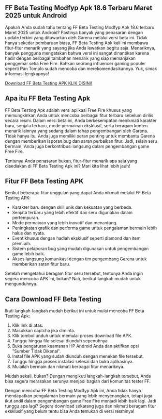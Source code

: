## FF Beta Testing Modfyp Apk 18.6 Terbaru Maret 2025 untuk Android

Apakah Anda sudah tahu tentang FF Beta Testing Modfyp Apk 18.6 terbaru Maret 2025 untuk Android? Pastinya banyak yang penasaran dengan update terkini yang ditawarkan oleh Garena melalui versi beta ini. Tidak hanya sekedar pembaruan biasa, FF Beta Testing Apk kali ini membawa fitur-fitur menarik yang sayang jika Anda lewatkan begitu saja. Menariknya, banyak pengguna mengatakan bahwa versi ini sangat dinantikan karena hadir dengan berbagai tambahan menarik yang siap memanjakan penggemar setia Free Fire. Bahkan seorang influencer gaming populer seperti Pan Tomplo sudah mencoba dan merekomendasikannya. Yuk, simak informasi lengkapnya!

[Download FF Beta Testing APK KLIK DISINI!](https://bit.ly/3DifyvL)

## Apa itu FF Beta Testing Apk

FF Beta Testing Apk adalah versi aplikasi Free Fire khusus yang memungkinkan Anda untuk mencoba berbagai fitur terbaru sebelum dirilis secara resmi. Dalam versi beta ini, Anda berkesempatan menikmati karakter baru, senjata terbaru, mode permainan eksklusif, serta beragam konten menarik lainnya yang sedang dalam tahap pengembangan oleh Garena. Tidak hanya itu, Anda juga memiliki peran penting untuk membantu Garena dengan memberikan laporan bug dan saran perbaikan fitur. Jadi, selain seru bermain, Anda juga berkontribusi langsung dalam pengembangan game Free Fire.

Tentunya Anda penasaran bukan, fitur-fitur menarik apa saja yang disediakan di FF Beta Testing Apk ini? Mari kita lihat lebih jauh!

## Fitur FF Beta Testing APK

Berikut beberapa fitur unggulan yang dapat Anda nikmati melalui FF Beta Testing APK:

- Karakter baru dengan skill unik dan kekuatan yang berbeda.
- Senjata terbaru yang lebih efektif dan seru digunakan dalam pertempuran.
- Mode permainan yang lebih inovatif dan menantang.
- Peningkatan grafik dan performa game untuk pengalaman bermain lebih halus dan nyata.
- Event khusus dengan hadiah eksklusif seperti diamond dan item premium.
- Sistem pelaporan bug yang mudah digunakan untuk pengembangan game lebih baik.
- Akses langsung komunikasi dengan tim pengembang Garena untuk memberikan saran fitur baru.

Setelah mengetahui beragam fitur seru tersebut, tentunya Anda ingin segera mencoba APK ini, bukan? Nah, berikut langkah mudah untuk mengunduhnya.

## Cara Download FF Beta Testing

Ikuti langkah-langkah mudah berikut ini untuk mulai mencoba FF Beta Testing Apk:

1. Klik link di atas.
2. Masukkan captcha jika diminta.
3. Klik tombol unduh untuk memulai proses download file APK.
4. Tunggu hingga file selesai diunduh sepenuhnya.
5. Buka pengaturan keamanan HP Android Anda dan aktifkan opsi "Sumber Tidak Dikenal".
6. Instal file APK yang sudah diunduh dengan menekan file tersebut.
7. Tunggu hingga proses instalasi selesai dan buka aplikasinya.
8. Mulailah bermain dan nikmati berbagai fitur menariknya.

Mudah sekali, bukan? Dengan mengikuti langkah-langkah tersebut, Anda bisa segera merasakan serunya menjadi bagian dari komunitas tester FF.

Dengan mencoba FF Beta Testing Modfyp Apk ini, Anda tidak hanya mendapatkan pengalaman bermain yang lebih menyenangkan, tetapi juga ikut andil dalam pengembangan game Free Fire menjadi lebih baik lagi. Jadi tunggu apa lagi? Segera download sekarang juga dan nikmati beragam fitur eksklusif yang belum tentu bisa Anda temukan di versi resminya!
